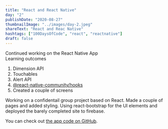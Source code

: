 ```yaml
---
title: "React and React Native"
day: "2"
publishDate: "2020-08-27"
thumbnailImage: "../images/day-2.jpeg"
shareText: "React and Reac Native"
hashtags: ["100DaysOfCode", "react", "reactnative"]
draft: false
---
```


Continued working on the React Native App
<br />
Learning outcomes

<ol>
  <li>Dimension API</li>
  <li>Touchables</li>
  <li>Alert API</li>
  <li><a href="https://github.com/react-native-community/hooks" target="_blank">@react-native-community/hooks</a></li>
  <li>Created a couple of screens</li>
</ol>

Working on a confidentail group project based on React. Made a couple of pages and added styling.
Using react-bootstrap for the UI elements and deployed the barely completed site to firebase.

You can check out <a href="https://github.com/rajarahul12/DoneWithIt" target="_blank">the app code on GitHub</a>.
